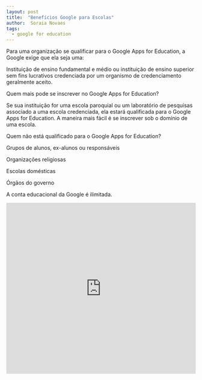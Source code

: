 ```yaml
---
layout: post
title:  "Benefícios Google para Escolas"
author:  Soraia Novaes
tags: 
  - google for education
---
```


Para uma organização se qualificar para o Google Apps for Education, a Google exige que ela seja uma:

Instituição de ensino fundamental e médio ou instituição de ensino superior sem fins lucrativos credenciada por um organismo de credenciamento geralmente aceito.

Quem mais pode se inscrever no Google Apps for Education?

Se sua instituição for uma escola paroquial ou um laboratório de pesquisas associado a uma escola credenciada, ela estará qualificada para o Google Apps for Education. A maneira mais fácil é se inscrever sob o domínio de uma escola.

Quem não está qualificado para o Google Apps for Education?

Grupos de alunos, ex-alunos ou responsáveis

Organizações religiosas

Escolas domésticas

Órgãos do governo 

A conta educacional da Google é ilimitada.

<iframe 
  width="100%" 
  height="455" 
  src="http://www.youtube.com/embed/rqijrbWdBng?&autoplay=1&autohide=1&modestbranding=0&showinfo=0&ap=%2526fmt%3D22" 
  frameborder="0" 
  allowfullscreen>
</iframe>